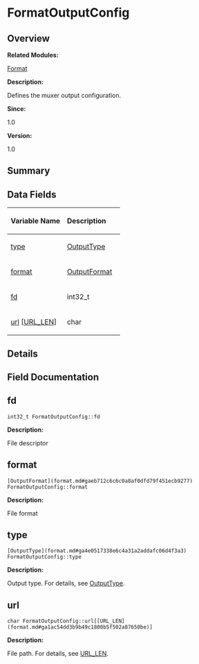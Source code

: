 # FormatOutputConfig<a name="EN-US_TOPIC_0000001055198128"></a>

## **Overview**<a name="section1995986596093530"></a>

**Related Modules:**

[Format](format.md)

**Description:**

Defines the muxer output configuration. 

**Since:**

1.0

**Version:**

1.0

## **Summary**<a name="section1083989366093530"></a>

## Data Fields<a name="pub-attribs"></a>

<a name="table435518432093530"></a>
<table><thead align="left"><tr id="row1470264234093530"><th class="cellrowborder" valign="top" width="50%" id="mcps1.1.3.1.1"><p id="p112886687093530"><a name="p112886687093530"></a><a name="p112886687093530"></a>Variable Name</p>
</th>
<th class="cellrowborder" valign="top" width="50%" id="mcps1.1.3.1.2"><p id="p629509750093530"><a name="p629509750093530"></a><a name="p629509750093530"></a>Description</p>
</th>
</tr>
</thead>
<tbody><tr id="row1804199517093530"><td class="cellrowborder" valign="top" width="50%" headers="mcps1.1.3.1.1 "><p id="p524525647093530"><a name="p524525647093530"></a><a name="p524525647093530"></a><a href="formatoutputconfig.md#afdd8b72dc265610db88ed9893f673bb4">type</a></p>
</td>
<td class="cellrowborder" valign="top" width="50%" headers="mcps1.1.3.1.2 "><p id="p752015605093530"><a name="p752015605093530"></a><a name="p752015605093530"></a><a href="format.md#ga4e0517338e6c4a31a2addafc06d4f3a3">OutputType</a> </p>
</td>
</tr>
<tr id="row1800943811093530"><td class="cellrowborder" valign="top" width="50%" headers="mcps1.1.3.1.1 "><p id="p1789278700093530"><a name="p1789278700093530"></a><a name="p1789278700093530"></a><a href="formatoutputconfig.md#a594a547d286a447681e983582c671a6a">format</a></p>
</td>
<td class="cellrowborder" valign="top" width="50%" headers="mcps1.1.3.1.2 "><p id="p1939153468093530"><a name="p1939153468093530"></a><a name="p1939153468093530"></a><a href="format.md#gaeb712c6c6c0a8af0dfd79f451ecb9277">OutputFormat</a> </p>
</td>
</tr>
<tr id="row906880794093530"><td class="cellrowborder" valign="top" width="50%" headers="mcps1.1.3.1.1 "><p id="p1969804671093530"><a name="p1969804671093530"></a><a name="p1969804671093530"></a><a href="formatoutputconfig.md#a06757484a244827b91183a40f636b2de">fd</a></p>
</td>
<td class="cellrowborder" valign="top" width="50%" headers="mcps1.1.3.1.2 "><p id="p870683150093530"><a name="p870683150093530"></a><a name="p870683150093530"></a>int32_t </p>
</td>
</tr>
<tr id="row178593871093530"><td class="cellrowborder" valign="top" width="50%" headers="mcps1.1.3.1.1 "><p id="p1041455370093530"><a name="p1041455370093530"></a><a name="p1041455370093530"></a><a href="formatoutputconfig.md#a9ce729405e9489d021713689ed1ca17b">url</a> [<a href="format.md#ga1ac54dd3b9b49c1800b5f502a87650be">URL_LEN</a>]</p>
</td>
<td class="cellrowborder" valign="top" width="50%" headers="mcps1.1.3.1.2 "><p id="p60161405093530"><a name="p60161405093530"></a><a name="p60161405093530"></a>char </p>
</td>
</tr>
</tbody>
</table>

## **Details**<a name="section937346252093530"></a>

## **Field Documentation**<a name="section442684155093530"></a>

## fd<a name="a06757484a244827b91183a40f636b2de"></a>

```
int32_t FormatOutputConfig::fd
```

 **Description:**

File descriptor 

## format<a name="a594a547d286a447681e983582c671a6a"></a>

```
[OutputFormat](format.md#gaeb712c6c6c0a8af0dfd79f451ecb9277) FormatOutputConfig::format
```

 **Description:**

File format 

## type<a name="afdd8b72dc265610db88ed9893f673bb4"></a>

```
[OutputType](format.md#ga4e0517338e6c4a31a2addafc06d4f3a3) FormatOutputConfig::type
```

 **Description:**

Output type. For details, see  [OutputType](format.md#ga4e0517338e6c4a31a2addafc06d4f3a3). 

## url<a name="a9ce729405e9489d021713689ed1ca17b"></a>

```
char FormatOutputConfig::url[[URL_LEN](format.md#ga1ac54dd3b9b49c1800b5f502a87650be)]
```

 **Description:**

File path. For details, see  [URL\_LEN](format.md#ga1ac54dd3b9b49c1800b5f502a87650be). 

